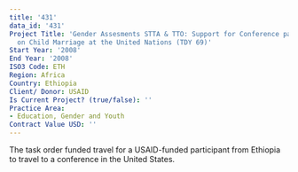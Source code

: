 ```yaml
---
title: '431'
data_id: '431'
Project Title: 'Gender Assesments STTA & TTO: Support for Conference participation
  on Child Marriage at the United Nations (TDY 69)'
Start Year: '2008'
End Year: '2008'
ISO3 Code: ETH
Region: Africa
Country: Ethiopia
Client/ Donor: USAID
Is Current Project? (true/false): ''
Practice Area:
- Education, Gender and Youth
Contract Value USD: ''
---
```


The task order funded travel for a USAID-funded participant from Ethiopia to travel to a conference in the United States.